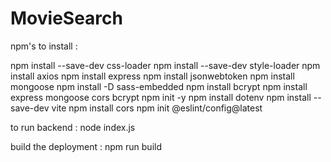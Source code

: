 # MovieSearch

npm's to install :

npm install --save-dev css-loader
npm install --save-dev style-loader
npm install axios
npm install express
npm install jsonwebtoken
npm install mongoose
npm install -D sass-embedded
npm install bcrypt
npm install express mongoose cors bcrypt
npm init -y
npm install dotenv
npm install --save-dev vite
npm install cors
npm init @eslint/config@latest


to run backend :
node index.js

build the deployment : 
npm run build